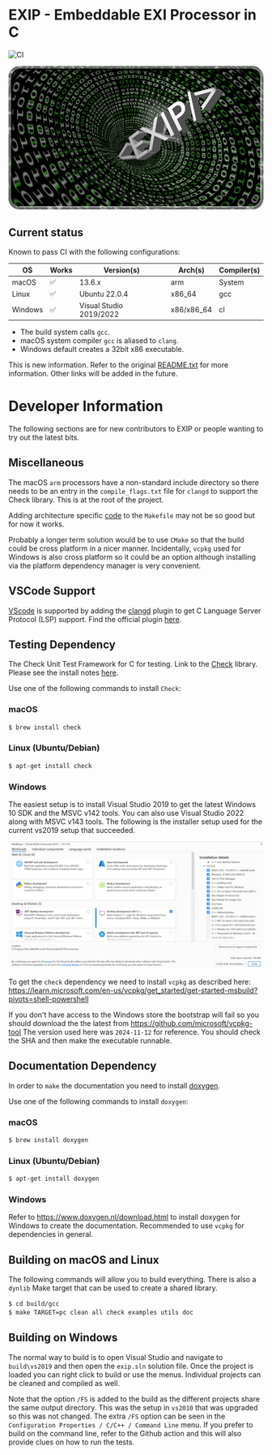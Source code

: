 # EXIP - Embeddable EXI Processor in C

![CI](https://github.com/ekrich/exip/workflows/CI/badge.svg)

![EXIP Logo](doc/www/logo.png)

## Current status

Known to pass CI with the following configurations:

| OS         | Works | Version(s)              | Arch(s)             | Compiler(s)
| ---------- | ----- | ------------------------| --------------------|-----------------|
| macOS      |   ✅  | 13.6.x                  | arm                 | System          |
| Linux      |   ✅  | Ubuntu 22.0.4           | x86_64              | gcc             |
| Windows    |   ✅  | Visual Studio 2019/2022 | x86/x86_64          | cl              |

* The build system calls `gcc`.
* macOS system compiler `gcc` is aliased to `clang`.
* Windows default creates a 32bit x86 executable.

This is new information. Refer to the original
[README.txt](README.txt) for more information. Other links will be added in the future.

# Developer Information

The following sections are for new contributors to EXIP or people wanting to try out the latest bits.

## Miscellaneous

The macOS `arm` processors have a non-standard include directory so there needs to be an entry in the `compile_flags.txt` file for `clangd` to support the Check library. This is at the root of the project.

Adding architecture specific [code](https://stackoverflow.com/questions/714100/os-detecting-makefile) to the `Makefile` may not be so good but for now it works.

Probably a longer term solution would be to use `CMake` so that the build could be cross platform in a nicer manner. Incidentally, `vcpkg` used for Windows is also cross platform so it could be an option although installing via the platform dependency manager is very convenient.

## VSCode Support

[VScode](https://code.visualstudio.com/) is supported by adding the [clangd](https://clangd.llvm.org/) plugin to get C Language Server Protocol (LSP) support. Find the official plugin [here](https://marketplace.visualstudio.com/items?itemName=llvm-vs-code-extensions.vscode-clangd).


## Testing Dependency

The Check Unit Test Framework for C for testing. Link to the [Check](https://libcheck.github.io/check/) library. Please see the install notes [here](https://libcheck.github.io/check/web/install.html).

Use one of the following commands to install `Check`:

### macOS

```sh
$ brew install check
```

### Linux (Ubuntu/Debian)

```sh
$ apt-get install check
```

### Windows

The easiest setup is to install Visual Studio 2019 to get the latest Windows 10 SDK and the MSVC v142 tools. You can also use Visual Studio 2022 along with MSVC v143 tools. The following is the installer setup used for the current vs2019 setup that succeeded.

![Visual Studio Installed Image](doc/www/VS2019.png)

To get the `check` dependency we need to install `vcpkg` as described here: https://learn.microsoft.com/en-us/vcpkg/get_started/get-started-msbuild?pivots=shell-powershell

If you don't have access to the Windows store the bootstrap will fail so you should download the the latest from https://github.com/microsoft/vcpkg-tool The version used here was `2024-11-12` for reference. You should check the SHA and then make the executable runnable.

## Documentation Dependency

In order to `make` the documentation you need to install [doxygen](https://www.doxygen.nl/).

Use one of the following commands to install `doxygen`:

### macOS

```sh
$ brew install doxygen
```

### Linux (Ubuntu/Debian)

```sh
$ apt-get install doxygen
```

### Windows

Refer to https://www.doxygen.nl/download.html to install doxygen for Windows to create the documentation. Recommended to use `vcpkg` for dependencies in general.

## Building on macOS and Linux

The following commands will allow you to build everything. There is also a `dynlib` Make target that can be used to create a shared library.

```sh
$ cd build/gcc
$ make TARGET=pc clean all check examples utils doc
```

## Building on Windows

The normal way to build is to open Visual Studio and navigate to `build\vs2019` and then open the `exip.sln` solution file. Once the project is loaded you can right click to build or use the menus. Individual projects can be cleaned and compiled as well.

Note that the option `/FS` is added to the build as the different projects share the same output directory. This was the setup in `vs2010` that was upgraded so this was not changed. The extra `/FS` option can be seen in the `Configuration Properties / C/C++ / Command Line` menu. If you prefer to build on the command line, refer to the Github action and this will also provide clues on how to run the tests.
